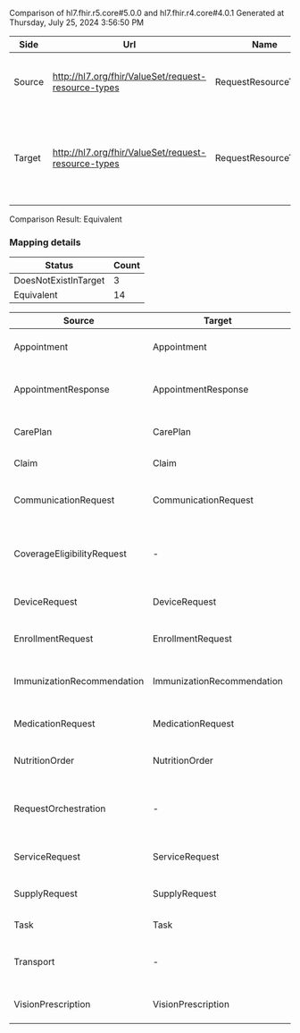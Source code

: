 Comparison of hl7.fhir.r5.core#5.0.0 and hl7.fhir.r4.core#4.0.1
Generated at Thursday, July 25, 2024 3:56:50 PM

| Side | Url | Name | Title | Description |
| --- | --- | --- | --- | --- |
| Source | http://hl7.org/fhir/ValueSet/request-resource-types | RequestResourceTypes | Request Resource Types | All Resource Types that represent request resources |
| Target | http://hl7.org/fhir/ValueSet/request-resource-types | RequestResourceType | RequestResourceType | A list of all the request resource types defined in this version of the FHIR specification. |


Comparison Result: Equivalent


### Mapping details

| Status | Count |
| ------ | ----- |
DoesNotExistInTarget | 3 |
Equivalent | 14 |


| Source | Target | Status | Message |
| ------ | ------ | ------ | ------- |
| Appointment | Appointment | Equivalent | R5 `Appointment` is assumed equivalent to R4 `Appointment` (no map, but codes match) |
| AppointmentResponse | AppointmentResponse | Equivalent | R5 `AppointmentResponse` is assumed equivalent to R4 `AppointmentResponse` (no map, but codes match) |
| CarePlan | CarePlan | Equivalent | R5 `CarePlan` is assumed equivalent to R4 `CarePlan` (no map, but codes match) |
| Claim | Claim | Equivalent | R5 `Claim` is assumed equivalent to R4 `Claim` (no map, but codes match) |
| CommunicationRequest | CommunicationRequest | Equivalent | R5 `CommunicationRequest` is assumed equivalent to R4 `CommunicationRequest` (no map, but codes match) |
| CoverageEligibilityRequest | - | DoesNotExistInTarget | R5 `CoverageEligibilityRequest` does not appear in the target and has no mapping for http://hl7.org/fhir/ValueSet/request-resource-types. |
| DeviceRequest | DeviceRequest | Equivalent | R5 `DeviceRequest` is assumed equivalent to R4 `DeviceRequest` (no map, but codes match) |
| EnrollmentRequest | EnrollmentRequest | Equivalent | R5 `EnrollmentRequest` is assumed equivalent to R4 `EnrollmentRequest` (no map, but codes match) |
| ImmunizationRecommendation | ImmunizationRecommendation | Equivalent | R5 `ImmunizationRecommendation` is assumed equivalent to R4 `ImmunizationRecommendation` (no map, but codes match) |
| MedicationRequest | MedicationRequest | Equivalent | R5 `MedicationRequest` is assumed equivalent to R4 `MedicationRequest` (no map, but codes match) |
| NutritionOrder | NutritionOrder | Equivalent | R5 `NutritionOrder` is assumed equivalent to R4 `NutritionOrder` (no map, but codes match) |
| RequestOrchestration | - | DoesNotExistInTarget | R5 `RequestOrchestration` does not appear in the target and has no mapping for http://hl7.org/fhir/ValueSet/request-resource-types. |
| ServiceRequest | ServiceRequest | Equivalent | R5 `ServiceRequest` is assumed equivalent to R4 `ServiceRequest` (no map, but codes match) |
| SupplyRequest | SupplyRequest | Equivalent | R5 `SupplyRequest` is assumed equivalent to R4 `SupplyRequest` (no map, but codes match) |
| Task | Task | Equivalent | R5 `Task` is assumed equivalent to R4 `Task` (no map, but codes match) |
| Transport | - | DoesNotExistInTarget | R5 `Transport` does not appear in the target and has no mapping for http://hl7.org/fhir/ValueSet/request-resource-types. |
| VisionPrescription | VisionPrescription | Equivalent | R5 `VisionPrescription` is assumed equivalent to R4 `VisionPrescription` (no map, but codes match) |


